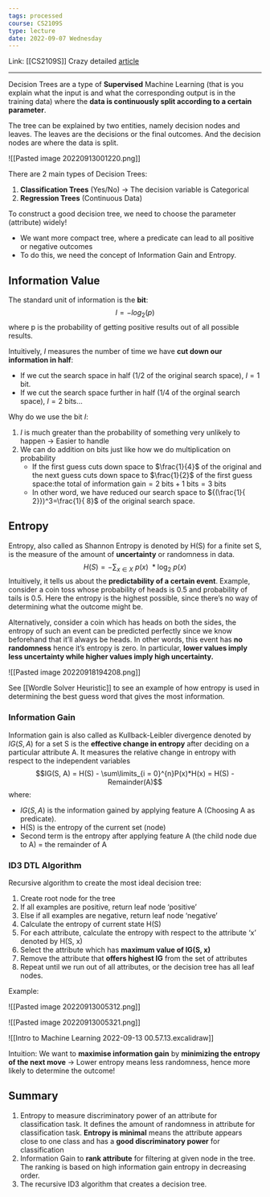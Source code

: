 ```yaml
---
tags: processed
course: CS2109S
type: lecture
date: 2022-09-07 Wednesday
---
```

Link: [[CS2109S]]
Crazy detailed [article](https://www.xoriant.com/blog/decision-trees-for-classification-a-machine-learning-algorithm)
- - - 
Decision Trees are a type of **Supervised** Machine Learning (that is you explain what the input is and what the corresponding output is in the training data) where the **data is continuously split according to a certain parameter**. 

The tree can be explained by two entities, namely decision nodes and leaves. The leaves are the decisions or the final outcomes. And the decision nodes are where the data is split.

![[Pasted image 20220913001220.png]]

There are 2 main types of Decision Trees:
1. **Classification Trees** (Yes/No) → The decision variable is Categorical
2. **Regression Trees** (Continuous Data)

To construct a good decision tree, we need to choose the parameter (attribute) widely!
- We want more compact tree, where a predicate can lead to all positive or negative outcomes
- To do this, we need the concept of Information Gain and Entropy.

## Information Value

The standard unit of information is the **bit**: $$I = -log_2(p)$$
where p is the probability of getting positive results out of all possible results.

Intuitively, $I$ measures the number of time we have **cut down our information in half**:
- If we cut the search space in half ($1 / 2$ of the original search space), $I = 1$ bit.
- If we cut the search space further in half ($1 / 4$ of the orginal search space),  $I = 2$ bits...

Why do we use the bit $I$:
1. $I$ is much greater than the probability of something very unlikely to happen → Easier to handle
2. We can do addition on bits just like how we do multiplication on probability
	- If the first guess cuts down space to $\frac{1}{4}$ of the original and the next guess cuts down space to $\frac{1}{2}$ of the first guess space:$\text{the total of information gain}= 2 \text{ bits} + 1 \text{ bits} = 3\text{ bits}$
	- In other word, we have reduced our search space to ${(\frac{1}{ 2}})^3=\frac{1}{ 8}$ of the original search space.

## Entropy

Entropy, also called as Shannon Entropy is denoted by H(S) for a finite set S, is the measure of the amount of **uncertainty** or randomness in data.$$H(S) = - \sum_{x \in X} \ p(x) \ *\log_2\ p(x) $$
Intuitively, it tells us about the **predictability of a certain event**. Example, consider a coin toss whose probability of heads is 0.5 and probability of tails is 0.5. Here the entropy is the highest possible, since there’s no way of determining what the outcome might be. 

Alternatively, consider a coin which has heads on both the sides, the entropy of such an event can be predicted perfectly since we know beforehand that it’ll always be heads. In other words, this event has **no randomness** hence it’s entropy is zero. In particular, **lower values imply less uncertainty while higher values imply high uncertainty.**

![[Pasted image 20220918194208.png]]

See [[Wordle Solver Heuristic]] to see an example of how entropy is used in determining the best guess word that gives the most information.

### Information Gain
Information gain is also called as Kullback-Leibler divergence denoted by $IG(S,A)$ for a set S is the **effective change in entropy** after deciding on a particular attribute A. It measures the relative change in entropy with respect to the independent variables
$$IG(S, A) = H(S) - \sum\limits_{i = 0}^{n}P(x)*H(x) = H(S) - Remainder(A)$$
where:
- $IG(S, A)$ is the information gained by applying feature A (Choosing A as predicate).  
- H(S) is the entropy of the current set (node)
- Second term is the entropy after applying feature A (the child node due to A) = the remainder of A

### ID3 DTL Algorithm

Recursive algorithm to create the most ideal decision tree:
1.  Create root node for the tree
2.  If all examples are positive, return leaf node ‘positive’
3.  Else if all examples are negative, return leaf node ‘negative’
4.  Calculate the entropy of current state H(S)
5.  For each attribute, calculate the entropy with respect to the attribute ‘x’ denoted by H(S, x)
6.  Select the attribute which has **maximum value of IG(S, x)**
7.  Remove the attribute that **offers highest IG** from the set of attributes
8.  Repeat until we run out of all attributes, or the decision tree has all leaf nodes.

Example:

![[Pasted image 20220913005312.png]]

![[Pasted image 20220913005321.png]]

![[Intro to Machine Learning 2022-09-13 00.57.13.excalidraw]]

Intuition: We want to **maximise information gain** by **minimizing the entropy of the next move** → Lower entropy means less randomness, hence more likely to determine the outcome!

## Summary
1.  Entropy to measure discriminatory power of an attribute for classification task. It defines the amount of randomness in attribute for classification task. **Entropy is minimal** means the attribute appears close to one class and has a **good discriminatory power** for classification
2.  Information Gain to **rank attribute** for filtering at given node in the tree. The ranking is based on high information gain entropy in decreasing order.
3.  The recursive ID3 algorithm that creates a decision tree.